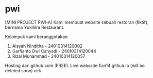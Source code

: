 # pwi
[MINI PROJECT PWI-A]
Kami membuat website sebuah restoran (fiktif), bernama Yukihira Restaurant.

Kelompok kami beranggotakan:
1. Aisyah Ninditha		- 24010314120002
2. Garfianto Dwi Cahyadi	- 24010314120044
3. Rizal Muhammad		- 24010314120057

Hosting dari github.com (FREE). Live webssite fian14.github.io (will be deleted soon)
cek
